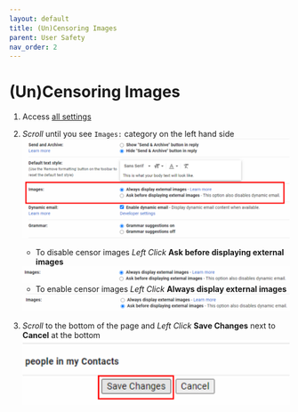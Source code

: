 ```yaml
---
layout: default
title: (Un)Censoring Images
parent: User Safety
nav_order: 2
---
```


# (Un)Censoring Images

1. Access [all settings](https://joonior-programmer.github.io/Gmail_Docs/docs/basics)

2. *Scroll* until you see ```Images:``` category on the left hand side
    <img src = "https://github.com/Joonior-Programmer/Gmail_Docs/blob/master/assets/images/imagesCategory.png?raw=true">

    - To disable censor images *Left Click* **Ask before displaying external images**
    <img src = "https://github.com/Joonior-Programmer/Gmail_Docs/blob/master/assets/images/enableImages.png?raw=true">

    - To enable censor images *Left Click* **Always display external images**
    <img src = "https://github.com/Joonior-Programmer/Gmail_Docs/blob/master/assets/images/disableImages.png?raw=true">

3. *Scroll* to the bottom of the page and *Left Click* **Save Changes** next to **Cancel** at the bottom
    <img src = "https://github.com/Joonior-Programmer/Gmail_Docs/blob/master/assets/images/saveChanges.png?raw=true">
